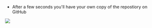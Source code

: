 
* After a few seconds you'll have your own copy of the repostiory on GitHub

![](images/github-fork3.jpg)

